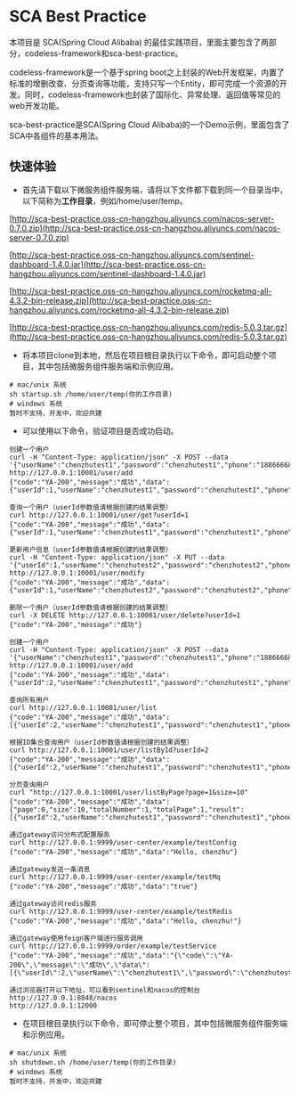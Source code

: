 # SCA Best Practice

本项目是 SCA(Spring Cloud Alibaba) 的最佳实践项目，里面主要包含了两部分，codeless-framework和sca-best-practice。

codeless-framework是一个基于spring boot之上封装的Web开发框架，内置了标准的增删改查、分页查询等功能，支持只写一个Entity，即可完成一个资源的开发。同时，codeless-framework也封装了国际化、异常处理、返回值等常见的web开发功能。

sca-best-practice是SCA(Spring Cloud Alibaba)的一个Demo示例，里面包含了SCA中各组件的基本用法。

## 快速体验

 * 首先请下载以下微服务组件服务端，请将以下文件都下载到同一个目录当中，以下简称为**工作目录**，例如/home/user/temp。

[http://sca-best-practice.oss-cn-hangzhou.aliyuncs.com/nacos-server-0.7.0.zip](http://sca-best-practice.oss-cn-hangzhou.aliyuncs.com/nacos-server-0.7.0.zip)

[http://sca-best-practice.oss-cn-hangzhou.aliyuncs.com/sentinel-dashboard-1.4.0.jar](http://sca-best-practice.oss-cn-hangzhou.aliyuncs.com/sentinel-dashboard-1.4.0.jar)

[http://sca-best-practice.oss-cn-hangzhou.aliyuncs.com/rocketmq-all-4.3.2-bin-release.zip](http://sca-best-practice.oss-cn-hangzhou.aliyuncs.com/rocketmq-all-4.3.2-bin-release.zip)

[http://sca-best-practice.oss-cn-hangzhou.aliyuncs.com/redis-5.0.3.tar.gz](http://sca-best-practice.oss-cn-hangzhou.aliyuncs.com/redis-5.0.3.tar.gz)

 * 将本项目clone到本地，然后在项目根目录执行以下命令，即可启动整个项目，其中包括微服务组件服务端和示例应用。

```
# mac/unix 系统
sh startup.sh /home/user/temp(你的工作目录)
# windows 系统
暂时不支持，开发中，欢迎共建
```

 * 可以使用以下命令，验证项目是否成功启动。

```
创建一个用户
curl -H "Content-Type: application/json" -X POST --data '{"userName":"chenzhutest1","password":"chenzhutest1","phone":"18866668888"}' http://127.0.0.1:10001/user/add
{"code":"YA-200","message":"成功","data":{"userId":1,"userName":"chenzhutest1","password":"chenzhutest1","phone":"18866668888"}}

查询一个用户（userId参数值请根据创建的结果调整）
curl http://127.0.0.1:10001/user/get?userId=1
{"code":"YA-200","message":"成功","data":{"userId":1,"userName":"chenzhutest1","password":"chenzhutest1","phone":"18866668888"}}

更新用户信息（userId参数值请根据创建的结果调整）
curl -H "Content-Type: application/json" -X PUT --data '{"userId":1,"userName":"chenzhutest2","password":"chenzhutest2","phone":"18888888888"}' http://127.0.0.1:10001/user/modify
{"code":"YA-200","message":"成功","data":{"userId":1,"userName":"chenzhutest2","password":"chenzhutest2","phone":"18888888888"}}

删除一个用户（userId参数值请根据创建的结果调整）
curl -X DELETE http://127.0.0.1:10001/user/delete?userId=1
{"code":"YA-200","message":"成功"}

创建一个用户
curl -H "Content-Type: application/json" -X POST --data '{"userName":"chenzhutest1","password":"chenzhutest1","phone":"18866668888"}' http://127.0.0.1:10001/user/add
{"code":"YA-200","message":"成功","data":{"userId":2,"userName":"chenzhutest1","password":"chenzhutest1","phone":"18866668888"}}

查询所有用户
curl http://127.0.0.1:10001/user/list
{"code":"YA-200","message":"成功","data":[{"userId":2,"userName":"chenzhutest1","password":"chenzhutest1","phone":"18866668888"}]}

根据ID集合查询用户（userId参数值请根据创建的结果调整）
curl http://127.0.0.1:10001/user/listById?userId=2
{"code":"YA-200","message":"成功","data":[{"userId":2,"userName":"chenzhutest1","password":"chenzhutest1","phone":"18866668888"}]}

分页查询用户
curl "http://127.0.0.1:10001/user/listByPage?page=1&size=10"
{"code":"YA-200","message":"成功","data":{"page":0,"size":10,"totalNumber":1,"totalPage":1,"result":[{"userId":2,"userName":"chenzhutest1","password":"chenzhutest1","phone":"18866668888"}]}}

通过gateway访问分布式配置服务
curl http://127.0.0.1:9999/user-center/example/testConfig
{"code":"YA-200","message":"成功","data":"Hello, chenzhu"}

通过gateway发送一条消息
curl http://127.0.0.1:9999/user-center/example/testMq
{"code":"YA-200","message":"成功","data":"true"}

通过gateway访问redis服务
curl http://127.0.0.1:9999/user-center/example/testRedis
{"code":"YA-200","message":"成功","data":"Hello, chenzhu!"}

通过gateway使用feign客户端进行服务调用
curl http://127.0.0.1:9999/order/example/testService
{"code":"YA-200","message":"成功","data":"{\"code\":\"YA-200\",\"message\":\"成功\",\"data\":[{\"userId\":2,\"userName\":\"chenzhutest1\",\"password\":\"chenzhutest1\",\"phone\":\"18866668888\"}]}"}

通过浏览器打开以下地址，可以看到sentinel和nacos的控制台
http://127.0.0.1:8848/nacos
http://127.0.0.1:12000
```

 * 在项目根目录执行以下命令，即可停止整个项目，其中包括微服务组件服务端和示例应用。

```
# mac/unix 系统
sh shutdown.sh /home/user/temp(你的工作目录)
# windows 系统
暂时不支持，开发中，欢迎共建
```
